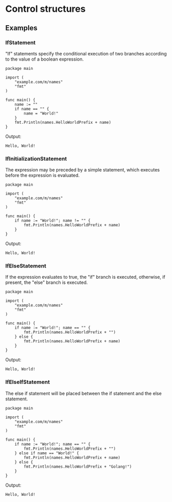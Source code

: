 # Control structures

## Examples

### IfStatement

"If" statements specify the conditional execution of two branches
according to the value of a boolean expression.

```golang
package main

import (
	"example.com/m/names"
	"fmt"
)

func main() {
	name := ""
	if name == "" {
		name = "World!"
	}
	fmt.Println(names.HelloWorldPrefix + name)
}

```

 Output:

```
Hello, World!
```

### IfInitializationStatement

The expression may be preceded by a simple statement,
which executes before the expression is evaluated.

```golang
package main

import (
	"example.com/m/names"
	"fmt"
)

func main() {
	if name := "World!"; name != "" {
		fmt.Println(names.HelloWorldPrefix + name)
	}
}

```

 Output:

```
Hello, World!
```

### IfElseStatement

If the expression evaluates to true, the "if" branch is executed,
otherwise, if present, the "else" branch is executed.

```golang
package main

import (
	"example.com/m/names"
	"fmt"
)

func main() {
	if name := "World!"; name == "" {
		fmt.Println(names.HelloWorldPrefix + "")
	} else {
		fmt.Println(names.HelloWorldPrefix + name)
	}
}

```

 Output:

```
Hello, World!
```

### IfElseIfStatement

The else if statement will be placed between the
if statement and the else statement.

```golang
package main

import (
	"example.com/m/names"
	"fmt"
)

func main() {
	if name := "World!"; name == "" {
		fmt.Println(names.HelloWorldPrefix + "")
	} else if name == "World!" {
		fmt.Println(names.HelloWorldPrefix + name)
	} else {
		fmt.Println(names.HelloWorldPrefix + "Golang!")
	}
}

```

 Output:

```
Hello, World!
```